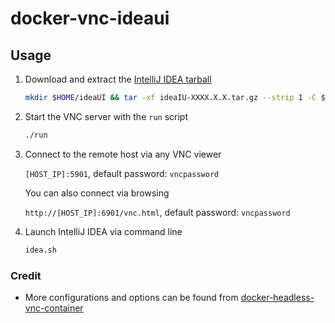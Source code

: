 # docker-vnc-ideaui

## Usage

1. Download and extract the [IntelliJ IDEA tarball](https://www.jetbrains.com/idea/download/#section=linux)
   ```bash
   mkdir $HOME/ideaUI && tar -xf ideaIU-XXXX.X.X.tar.gz --strip 1 -C $HOME/ideaUI
   ```

2. Start the VNC server with the `run` script
   ```bash
   ./run
   ```

3. Connect to the remote host via any VNC viewer

   `[HOST_IP]:5901`, default password: `vncpassword`

   You can also connect via browsing

   `http://[HOST_IP]:6901/vnc.html`, default password: `vncpassword`

4. Launch IntelliJ IDEA via command line
   ```bash
   idea.sh
   ```


### Credit

- More configurations and options can be found from [docker-headless-vnc-container](https://github.com/ConSol/docker-headless-vnc-container)

